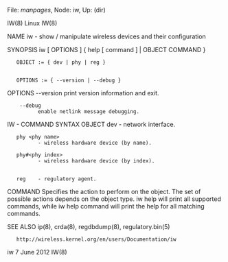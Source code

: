 File: *manpages*,  Node: iw,  Up: (dir)

IW(8)                                Linux                               IW(8)



NAME
       iw - show / manipulate wireless devices and their configuration

SYNOPSIS
       iw [ OPTIONS ] { help [ command ] | OBJECT COMMAND }


       OBJECT := { dev | phy | reg }


       OPTIONS := { --version | --debug }


OPTIONS
        --version
              print version information and exit.


        --debug
              enable netlink message debugging.


IW - COMMAND SYNTAX
   OBJECT
       dev <interface name>
              - network interface.


       phy <phy name>
              - wireless hardware device (by name).

       phy#<phy index>
              - wireless hardware device (by index).


       reg    - regulatory agent.


   COMMAND
       Specifies the action to perform on the object.  The set of possible
       actions depends on the object type.  iw help will print all supported
       commands, while iw help command will print the help for all matching
       commands.


SEE ALSO
       ip(8), crda(8), regdbdump(8), regulatory.bin(5)

       http://wireless.kernel.org/en/users/Documentation/iw



iw                                7 June 2012                            IW(8)
